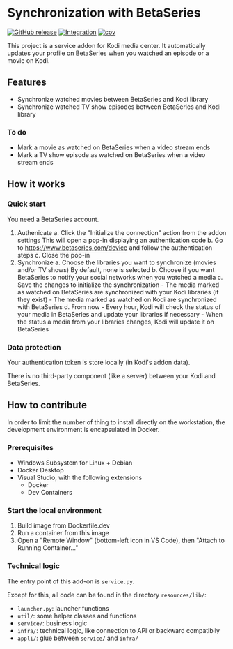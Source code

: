 # Synchronization with BetaSeries

[![GitHub release](https://img.shields.io/github/v/release/sansanlatulipe/script.service.betaseries-watched.svg)](https://github.com/sansanlatulipe/script.service.betaseries-watched/releases)
[![Integration](https://github.com/sansanlatulipe/script.service.betaseries-watched/workflows/Integration/badge.svg)](https://github.com/sansanlatulipe/script.service.betaseries-watched/actions/workflows/integration.yml)
[![cov](https://sansanlatulipe.github.io/script.service.betaseries-watched/badges/coverage.svg)](https://github.com/sansanlatulipe/script.service.betaseries-watched/actions)

This project is a service addon for Kodi media center.
It automatically updates your profile on BetaSeries when you watched an episode or a movie on Kodi.

## Features

- Synchronize watched movies between BetaSeries and Kodi library
- Synchronize watched TV show episodes between BetaSeries and Kodi library

### To do

- Mark a movie as watched on BetaSeries when a video stream ends
- Mark a TV show episode as watched on BetaSeries when a video stream ends

## How it works

### Quick start

You need a BetaSeries account.

1. Authenicate
    a. Click the "Initialize the connection" action from the addon settings
        This will open a pop-in displaying an authentication code
    b. Go to https://www.betaseries.com/device and follow the authentication steps
    c. Close the pop-in
2. Synchronize
    a. Choose the libraries you want to synchronize (movies and/or TV shows)
        By default, none is selected
    b. Choose if you want BetaSeries to notify your social networks when you watched a media
    c. Save the changes to initialize the synchronization
        - The media marked as watched on BetaSeries are synchronized with your Kodi libraries (if they exist)
        - The media marked as watched on Kodi are synchronized with BetaSeries
    d. From now
        - Every hour, Kodi will check the status of your media in BetaSeries and update your libraries if necessary
        - When the status a media from your libraries changes, Kodi will update it on BetaSeries

### Data protection

Your authentication token is store locally (in Kodi's addon data).

There is no third-party component (like a server) between your Kodi and BetaSeries.

## How to contribute

In order to limit the number of thing to install directly on the workstation,
the development environment is encapsulated in Docker.

### Prerequisites

- Windows Subsystem for Linux + Debian
- Docker Desktop
- Visual Studio, with the following extensions
    - Docker
    - Dev Containers

### Start the local environment

1. Build image from Dockerfile.dev
2. Run a container from this image
3. Open a "Remote Window" (bottom-left icon in VS Code), then "Attach to Running Container..."

### Technical logic

The entry point of this add-on is `service.py`.

Except for this, all code can be found in the directory `resources/lib/`:
- `launcher.py`: launcher functions
- `util/`: some helper classes and functions
- `service/`: business logic
- `infra/`: technical logic, like connection to API or backward compatibily
- `appli/`: glue between `service/` and `infra/`
